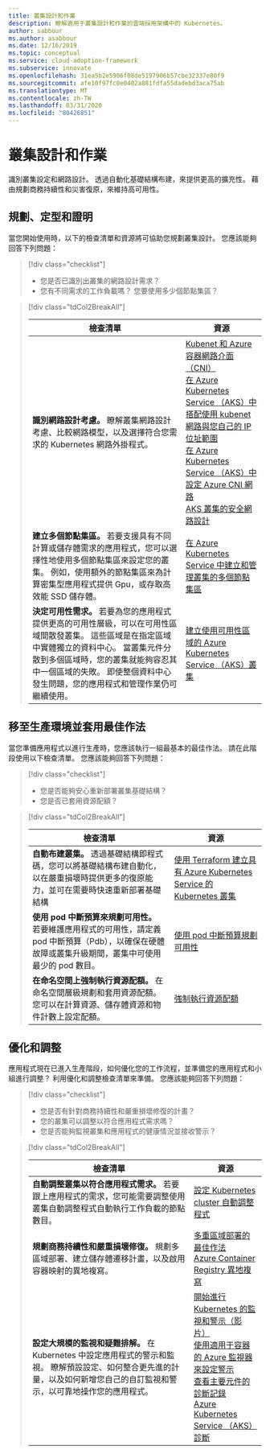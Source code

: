 ```yaml
---
title: 叢集設計和作業
description: 瞭解適用于叢集設計和作業的雲端採用架構中的 Kubernetes。
author: sabbour
ms.author: asabbour
ms.date: 12/16/2019
ms.topic: conceptual
ms.service: cloud-adoption-framework
ms.subservice: innovate
ms.openlocfilehash: 31ea5b2e5906f08de5197906b57cbe32337e80f9
ms.sourcegitcommit: afe10f97fc0e0402a881fdfa55dadebd3aca75ab
ms.translationtype: MT
ms.contentlocale: zh-TW
ms.lasthandoff: 03/31/2020
ms.locfileid: "80426851"
---
```

<!-- cSpell:ignore asabbour sabbour autoscaler PDBs -->

# <a name="cluster-design-and-operations"></a>叢集設計和作業

識別叢集設定和網路設計。 透過自動化基礎結構布建，來提供更高的擴充性。 藉由規劃商務持續性和災害復原，來維持高可用性。

## <a name="plan-train-and-proof"></a>規劃、定型和證明

當您開始使用時，以下的檢查清單和資源將可協助您規劃叢集設計。 您應該能夠回答下列問題：

<!-- markdownlint-disable MD033 -->

> [!div class="checklist"]
>
> - 您是否已識別出叢集的網路設計需求？
> - 您有不同需求的工作負載嗎？ 您要使用多少個節點集區？

<!-- -->

> [!div class="tdCol2BreakAll"]
>
> | 檢查清單  | 資源 |
> |------------------------------------------------------------------|-----------------------------------------------------------------|
> | **識別網路設計考慮。** 瞭解叢集網路設計考慮、比較網路模型，以及選擇符合您需求的 Kubernetes 網路外掛程式。    | [Kubenet 和 Azure 容器網路介面（CNI）](https://docs.microsoft.com/azure/aks/concepts-network#azure-virtual-networks) <br/> [在 Azure Kubernetes Service （AKS）中搭配使用 kubenet 網路與您自己的 IP 位址範圍](https://docs.microsoft.com/azure/aks/configure-kubenet) <br/> [在 Azure Kubernetes Service （AKS）中設定 Azure CNI 網路](https://docs.microsoft.com/azure/aks/configure-azure-cni) <br/> [AKS 叢集的安全網路設計](https://github.com/Azure/sg-aks-workshop/blob/master/cluster-design/NetworkDesign.md)|
> | **建立多個節點集區。** 若要支援具有不同計算或儲存體需求的應用程式，您可以選擇性地使用多個節點集區來設定您的叢集。 例如，使用額外的節點集區來為計算密集型應用程式提供 Gpu，或存取高效能 SSD 儲存體。   | [在 Azure Kubernetes Service 中建立和管理叢集的多個節點集區](https://docs.microsoft.com/azure/aks/use-multiple-node-pools) |
> | **決定可用性需求。** 若要為您的應用程式提供更高的可用性層級，可以在可用性區域間散發叢集。 這些區域是在指定區域中實體獨立的資料中心。 當叢集元件分散到多個區域時，您的叢集就能夠容忍其中一個區域的失敗。 即使整個資料中心發生問題，您的應用程式和管理作業仍可繼續使用。   | [建立使用可用性區域的 Azure Kubernetes Service （AKS）叢集](https://docs.microsoft.com/azure/aks/availability-zones) |

## <a name="go-to-production-and-apply-best-practices"></a>移至生產環境並套用最佳作法

當您準備應用程式以進行生產時，您應該執行一組最基本的最佳作法。 請在此階段使用以下檢查清單。 您應該能夠回答下列問題：

> [!div class="checklist"]
>
> - 您是否能夠安心重新部署叢集基礎結構？
> - 您是否已套用資源配額？

<!-- -->

> [!div class="tdCol2BreakAll"]
>
> | 檢查清單  | 資源                                                                                                     |
> |------------------------------------------------------------------|-----------------------------------------------------------------|
> | **自動布建叢集。** 透過基礎結構即程式碼，您可以將基礎結構布建自動化，以在嚴重損壞時提供更多的復原能力，並可在需要時快速重新部署基礎結構     | [使用 Terraform 建立具有 Azure Kubernetes Service 的 Kubernetes 叢集](https://docs.microsoft.com/azure/terraform/terraform-create-k8s-cluster-with-tf-and-aks)|
> | **使用 pod 中斷預算來規劃可用性。** 若要維護應用程式的可用性，請定義 pod 中斷預算（Pdb），以確保在硬體故障或叢集升級期間，叢集中可使用最少的 pod 數目。 | [使用 pod 中斷預算規劃可用性](https://docs.microsoft.com/azure/aks/operator-best-practices-scheduler#plan-for-availability-using-pod-disruption-budgets)  |
> | **在命名空間上強制執行資源配額。** 在命名空間層級規劃和套用資源配額。 您可以在計算資源、儲存體資源和物件計數上設定配額。| [強制執行資源配額](https://docs.microsoft.com/azure/aks/operator-best-practices-scheduler#enforce-resource-quotas)  |

## <a name="optimize-and-scale"></a>優化和調整

應用程式現在已進入生產階段，如何優化您的工作流程，並準備您的應用程式和小組進行調整？ 利用優化和調整檢查清單來準備。 您應該能夠回答下列問題：

> [!div class="checklist"]
>
> - 您是否有針對商務持續性和嚴重損壞修復的計畫？
> - 您的叢集可以調整以符合應用程式需求嗎？
> - 您是否能夠監視叢集和應用程式的健康情況並接收警示？

<!-- -->

> [!div class="tdCol2BreakAll"]
>
> | 檢查清單  | 資源 |
> |------------------------------------------------------------------|-----------------------------------------------------------------|
> | **自動調整叢集以符合應用程式需求。** 若要跟上應用程式的需求，您可能需要調整使用叢集自動調整程式自動執行工作負載的節點數目。 | [設定 Kubernetes cluster 自動調整程式](https://docs.microsoft.com/azure/aks/cluster-autoscaler)    |
> | **規劃商務持續性和嚴重損壞修復。** 規劃多區域部署、建立儲存體遷移計畫，以及啟用容器映射的異地複寫。 | [多重區域部署的最佳作法](https://docs.microsoft.com/azure/aks/operator-best-practices-multi-region)  <br/> [Azure Container Registry 異地複寫](https://docs.microsoft.com/azure/container-registry/container-registry-geo-replication)  |
> | **設定大規模的監視和疑難排解。** 在 Kubernetes 中設定應用程式的警示和監視。 瞭解預設設定、如何整合更先進的計量，以及如何新增您自己的自訂監視和警示，以可靠地操作您的應用程式。 | [開始進行 Kubernetes 的監視和警示（影片）](https://www.youtube.com/watch?v=W7aN_z-cyUw&list=PLLasX02E8BPCrIhFrc_ZiINhbRkYMKdPT&index=16) <br/> [使用適用于容器的 Azure 監視器來設定警示](https://docs.microsoft.com/azure/azure-monitor/insights/container-insights-overview) <br/> [查看主要元件的診斷記錄](https://docs.microsoft.com/azure/aks/view-master-logs) <br/> [Azure Kubernetes Service （AKS）診斷](https://docs.microsoft.com/azure/aks/concepts-diagnostics)    |
